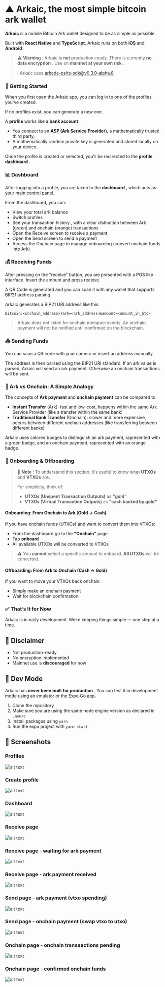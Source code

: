 # ▲ Arkaic, the most simple bitcoin ark wallet

**Arkaic** is a mobile Bitcoin Ark wallet designed to be as simple as possible.

Built with **React Native** and **TypeScript**, Arkaic runs on both **iOS** and **Android** .

> ⚠️ **Warning** : Arkaic is **not** production-ready. There is currently **no data encryption** . Use on **mainnet at your own risk** .

> ℹ️ Arkaic uses [arkade-os/ts-sdk@v0.3.0-alpha.8](https://github.com/arkade-os/ts-sdk/tree/v0.3.0-alpha.8)

### 🧭 Getting Started

When you first open the Arkaic app, you can log in to one of the profiles you've created.

If no profiles exist, you can generate a new one.

A **profile** works like a **bank account** :

- You connect to an **ASP (Ark Service Provider)**, a mathematically trusted third party.
- A mathematically random private key is generated and stored locally on your device.

Once the profile is created or selected, you'll be redirected to the **profile dashboard** .

### 📊 Dashboard

After logging into a profile, you are taken to the **dashboard** , which acts as your main control panel.

From the dashboard, you can:

- View your total ark balance
- Switch profiles
- See your transaction history , with a clear distinction between Ark (green) and onchain (orange) transactions
- Open the Receive screen to receive a payment
- Open the Send screen to send a payment
- Access the Onchain page to manage onboarding (convert onchain funds into Ark)

### 💰 Receiving Funds

After pressing on the "receive" button, you are presented with a POS like interface. Insert the amount and press receive.

A QR Code is generated and you can scan it with any wallet that supports BIP21 address parsing.

Arkaic generates a BIP21 URI address like this:

`bitcoin:<onchain_address>?ark=<ark_address>&amount=<amount_in_btc>`

> Arkaic does not listen for onchain mempool events. An onchain payment will not be notified until confirmed on the blockchain.

### 📤 Sending Funds

You can scan a QR code with your camera or insert an address manually.

The address is then parsed using the BIP21 URI standard. If an ark value is parsed, Arkaic will send an ark payment. Otherwise an onchain transactions will be sent.

### 🏦 Ark vs Onchain: A Simple Analogy

The concepts of **Ark payment** and **onchain payment** can be compared to:

- **Instant Transfer** (Ark): fast and low-cost, happens within the same Ark Service Provider (like a transfer within the same bank)
- **Traditional Bank Transfer** (Onchain): slower and more expensive, occurs between different onchain addresses (like transferring between different banks)

Arkaic uses colored badges to distinguish an ark payment, rapresented with a green badge, and an onchain payment, rapresented with an orange badge.

### 🔄 Onboarding & Offboarding

> 📘 **Note** : To understand this section, it's useful to know what **UTXOs** and **VTXOs** are.
>
> For simplicity, think of:
>
> - **UTXOs (Unspent Transaction Outputs)** as **"gold"**
> - **VTXOs (Virtual Transaction Outputs)** as **"cash backed by gold"**

#### Onboarding: From Onchain to Ark (Gold → Cash)

If you have onchain funds (UTXOs) and want to convert them into VTXOs:

- From the dashboard go to the **"Onchain"** page
- Tap **onboard**
- All available UTXOs will be converted to VTXOs

> ⚠️ You **cannot** select a specific amount to onboard. **All UTXOs** will be converted.

#### Offboarding: From Ark to Onchain (Cash → Gold)

If you want to move your VTXOs back onchain:

- Simply make an onchain payment
- Wait for blockchain confirmation

### ✅ That’s It for Now

Arkaic is in early development. We’re keeping things simple — one step at a time.

## 🧪 Disclaimer

- Not production-ready
- No encryption implemented
- Mainnet use is **discouraged** for now

## 🚧 Dev Mode

Arkaic has **never been built for production** . You can test it in development mode using an emulator or the Expo Go app.

1. Clone the repository
2. Make sure you are using the same node engine version as declared in `.nvmrc`
3. Install packages using `yarn`
4. Run the expo project with `yarn start`

## 📸 Screenshots

### Profiles

![alt text](docs/images/profiles-page-no-profiles.png)

### Create profile

![alt text](docs/images/create-profile-page.png)

### Dashboard

![alt text](docs/images/dashboard.png)

### Receive page

![alt text](docs/images/receive-page.png)

### Receive page - waiting for ark payment

![alt text](docs/images/waiting-transaction-payment.png)

### Receive page - ark payment received

![alt text](docs/images/payment-received.png)

### Send page - ark payment (vtxo spending)

![alt text](docs/images/pay-ark-transaction.png)

### Send page - onchain payment (swap vtxo to utxo)

![alt text](docs/images/offboarding.png)

### Onchain page - onchain transaactions pending

![alt text](docs/images/onchain-page.png)

### Onchain page - confirmed onchain funds

![alt text](docs/images/onchain-page-onboard-funds.png)
